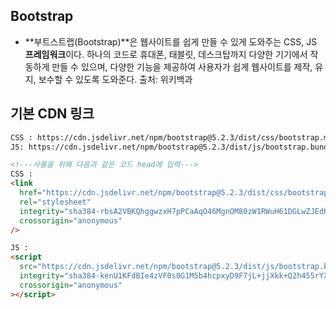 ## Bootstrap

- **부트스트랩(Bootstrap)**은 웹사이트를 쉽게 만들 수 있게 도와주는 CSS, JS **프레임워크**이다. 하나의 코드로 휴대폰, 태블릿, 데스크탑까지 다양한 기기에서 작동하게 만들 수 있으며, 다양한 기능을 제공하여 사용자가 쉽게 웹사이트를 제작, 유지, 보수할 수 있도록 도와준다. 출처: 위키백과

## 기본 CDN 링크

```html
CSS : https://cdn.jsdelivr.net/npm/bootstrap@5.2.3/dist/css/bootstrap.min.css
JS: https://cdn.jsdelivr.net/npm/bootstrap@5.2.3/dist/js/bootstrap.bundle.min.js

<!---사용을 위해 다음과 같은 코드 head에 입력--->
CSS :
<link
  href="https://cdn.jsdelivr.net/npm/bootstrap@5.2.3/dist/css/bootstrap.min.css"
  rel="stylesheet"
  integrity="sha384-rbsA2VBKQhggwzxH7pPCaAqO46MgnOM80zW1RWuH61DGLwZJEdK2Kadq2F9CUG65"
  crossorigin="anonymous"
/>

JS :
<script
  src="https://cdn.jsdelivr.net/npm/bootstrap@5.2.3/dist/js/bootstrap.bundle.min.js"
  integrity="sha384-kenU1KFdBIe4zVF0s0G1M5b4hcpxyD9F7jL+jjXkk+Q2h455rYXK/7HAuoJl+0I4"
  crossorigin="anonymous"
></script>
```
